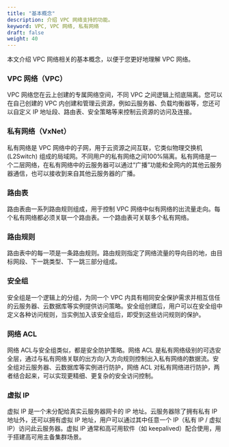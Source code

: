 ```yaml
---
title: "基本概念"
description: 介绍 VPC 网络支持的功能。
keyword: VPC, VPC 网络, 私有网络
draft: false
weight: 40
---
```


本文介绍 VPC 网络相关的基本概念，以便于您更好地理解 VPC 网络。

### VPC 网络（VPC）

VPC 网络您在云上创建的专属网络空间，不同 VPC 之间逻辑上彻底隔离。您可以在自己创建的 VPC 内创建和管理云资源，例如云服务器、负载均衡器等，您还可以自定义 IP 地址段、路由表、安全策略等来控制云资源的访问及连接。

### 私有网络（VxNet）

私有网络是 VPC 网络中的子网，用于云资源之间互联，它类似物理交换机 (L2Switch) 组成的局域网。不同用户的私有网络之间100%隔离。私有网络是一个二层网络，在私有网络中的云服务器可以通过“广播”功能和全网内的其他云服务器通信，也可以接收到来自其他云服务器的广播。

### 路由表

 路由表由一系列路由规则组成，用于控制 VPC 网络中似有网络的出流量走向。每个私有网络都必须关联一个路由表。一个路由表可关联多个私有网络。

### 路由规则

路由表中的每一项是一条路由规则。路由规则指定了网络流量的导向目的地，由目标网段、下一跳类型、下一跳三部分组成。

### 安全组

安全组是一个逻辑上的分组，为同一个 VPC 内具有相同安全保护需求并相互信任的云服务器、云数据库等实例提供访问策略。安全组创建后，用户可以在安全组中定义各种访问规则，当实例加入该安全组后，即受到这些访问规则的保护。

### 网络 ACL

网络 ACL与安全组类似，都是安全防护策略。网络 ACL 是私有网络级别的可选安全层，通过与私有网络关联的出方向/入方向规则控制出入私有网络的数据流。安全组对云服务器、云数据库等实例进行防护，网络 ACL 对私有网络进行防护，两者结合起来，可以实现更精细、更复杂的安全访问控制。

### 虚拟 IP

虚拟 IP 是一个未分配给真实云服务器网卡的 IP 地址。云服务器除了拥有私有 IP 地址外，还可以拥有虚拟 IP 地址，用户可以通过其中任意一个 IP（私有 IP / 虚拟 IP）访问此云服务器。虚拟 IP 通常和高可用软件（如 keepalived）配合使用，用于搭建高可用主备集群场景。

